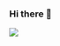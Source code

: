 ### Hi there 👋

<span>
  <img align="left" src="https://github-readme-stats.vercel.app/api?username=hungran&count_private=true&show_icons=true" />
</span>
